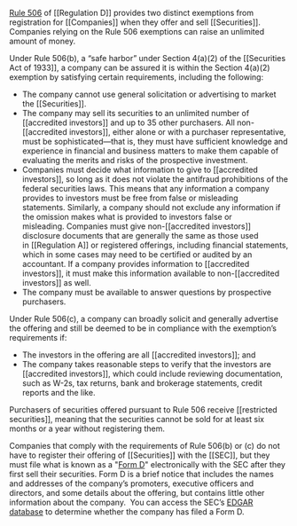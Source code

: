 [Rule 506](http://www.ecfr.gov/cgi-bin/text-idx?SID=0a94ea1a8a9ecce212ec25025efed3af&node=17:3.0.1.1.12.0.46.181&rgn=div8) of [[Regulation D]] provides two distinct exemptions from registration for [[Companies]] when they offer and sell [[Securities]]. Companies relying on the Rule 506 exemptions can raise an unlimited amount of money.

Under Rule 506(b), a “safe harbor” under Section 4(a)(2) of the [[Securities Act of 1933]], a company can be assured it is within the Section 4(a)(2) exemption by satisfying certain requirements, including the following:

- The company cannot use general solicitation or advertising to market the [[Securities]].
- The company may sell its securities to an unlimited number of [[accredited investors]] and up to 35 other purchasers. All non-[[accredited investors]], either alone or with a purchaser representative, must be sophisticated—that is, they must have sufficient knowledge and experience in financial and business matters to make them capable of evaluating the merits and risks of the prospective investment.
- Companies must decide what information to give to [[accredited investors]], so long as it does not violate the antifraud prohibitions of the federal securities laws. This means that any information a company provides to investors must be free from false or misleading statements. Similarly, a company should not exclude any information if the omission makes what is provided to investors false or misleading. Companies must give non-[[accredited investors]] disclosure documents that are generally the same as those used in [[Regulation A]] or registered offerings, including financial statements, which in some cases may need to be certified or audited by an accountant. If a company provides information to [[accredited investors]], it must make this information available to non-[[accredited investors]] as well.
- The company must be available to answer questions by prospective purchasers.

Under Rule 506(c), a company can broadly solicit and generally advertise the offering and still be deemed to be in compliance with the exemption’s requirements if:

- The investors in the offering are all [[accredited investors]]; and
- The company takes reasonable steps to verify that the investors are [[accredited investors]], which could include reviewing documentation, such as W-2s, tax returns, bank and brokerage statements, credit reports and the like.

Purchasers of securities offered pursuant to Rule 506 receive [[restricted securities]], meaning that the securities cannot be sold for at least six months or a year without registering them.

Companies that comply with the requirements of Rule 506(b) or (c) do not have to register their offering of [[Securities]] with the [[SEC]], but they must file what is known as a "[Form D](http://www.sec.gov/about/forms/formd.pdf)" electronically with the SEC after they first sell their securities. Form D is a brief notice that includes the names and addresses of the company’s promoters, executive officers and directors, and some details about the offering, but contains little other information about the company.  You can access the SEC’s [EDGAR database](http://www.sec.gov/edgar.shtml) to determine whether the company has filed a Form D.